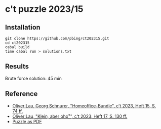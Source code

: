 # c't puzzle 2023/15

## Installation

```shell
git clone https://github.com/pbing/ct202315.git
cd ct202315
cabal build
time cabal run > solutions.txt
```

## Results
Brute force solution: 45 min

## Reference
* [Oliver Lau, Georg Schnurer, "Homeoffice-Bundle", c't 2023, Heft 15, S. 74 ff.](https://www.heise.de/select/ct/2023/15/2314415160191260453)
* [Oliver Lau, "Klein, aber oho²", c't 2023, Heft 17, S. 130 ff.](https://www.heise.de/select/ct/2023/17/2314312462028898745)
* [Puzzle as PDF](https://ct.de/ypg7)
